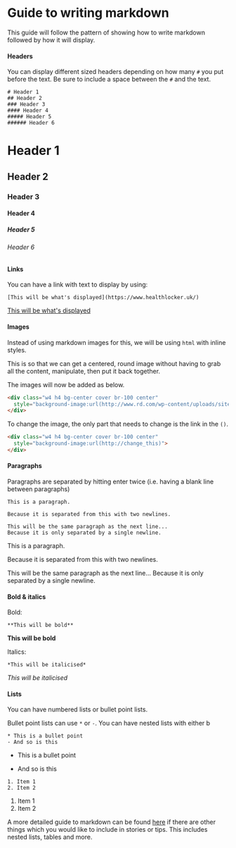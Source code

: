 # Guide to writing markdown

This guide will follow the pattern of showing how to write markdown followed by
how it will display.

#### Headers

You can display different sized headers depending on how many `#` you put
before the text. Be sure to include a space between the `#` and the text.

```
# Header 1
## Header 2
### Header 3
#### Header 4
##### Header 5
###### Header 6
```

# Header 1
## Header 2
### Header 3
#### Header 4
##### Header 5
###### Header 6

#### Links
You can have a link with text to display by using:

```
[This will be what's displayed](https://www.healthlocker.uk/)
```
[This will be what's displayed](https://www.healthlocker.uk/)

#### Images

Instead of using markdown images for this, we will be using `html` with inline
styles.

This is so that we can get a centered, round image without having to grab all
the content, manipulate, then put it back together.

The images will now be added as below.

```html
<div class="w4 h4 bg-center cover br-100 center"
  style="background-image:url(http://www.rd.com/wp-content/uploads/sites/2/2016/04/01-cat-wants-to-tell-you-laptop.jpg)">
</div>
```

To change the image, the only part that needs to change is the link in the `()`.

```html
<div class="w4 h4 bg-center cover br-100 center"
  style="background-image:url(http://change_this)">
</div>
```

#### Paragraphs

Paragraphs are separated by hitting enter twice (i.e. having a blank line
between paragraphs)

```
This is a paragraph.

Because it is separated from this with two newlines.

This will be the same paragraph as the next line...
Because it is only separated by a single newline.
```
This is a paragraph.

Because it is separated from this with two newlines.

This will be the same paragraph as the next line...
Because it is only separated by a single newline.

#### Bold & italics

Bold:
```
**This will be bold**
```
**This will be bold**

Italics:
```
*This will be italicised*
```
*This will be italicised*

#### Lists
You can have numbered lists or bullet point lists.

Bullet point lists can use `*` or `-`. You can have nested lists with either b

```
* This is a bullet point
- And so is this
```
* This is a bullet point
- And so is this

```
1. Item 1
2. Item 2
```
1. Item 1
2. Item 2

A more detailed guide to markdown can be found
[here](https://github.com/adam-p/markdown-here/wiki/Markdown-Cheatsheet)
if there are other things which you would like to include in stories or tips.
This includes nested lists, tables and more.
